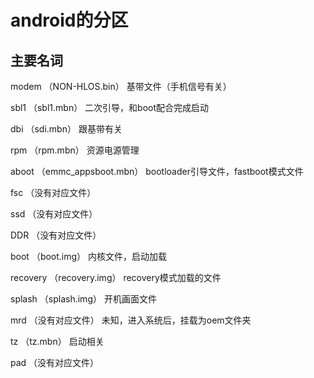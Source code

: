 # android的分区

## 主要名词
modem （NON-HLOS.bin） 基带文件（手机信号有关）

sbl1 （sbl1.mbn） 二次引导，和boot配合完成启动

dbi （sdi.mbn） 跟基带有关

rpm （rpm.mbn） 资源电源管理

aboot （emmc_appsboot.mbn） bootloader引导文件，fastboot模式文件

fsc （没有对应文件）

ssd （没有对应文件）

DDR （没有对应文件）

boot （boot.img） 内核文件，启动加载

recovery （recovery.img） recovery模式加载的文件

splash （splash.img） 开机画面文件

mrd （没有对应文件） 未知，进入系统后，挂载为oem文件夹

tz （tz.mbn） 启动相关

pad （没有对应文件）



